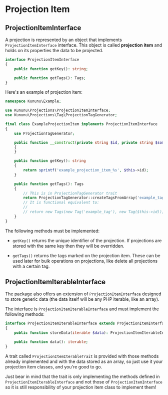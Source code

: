 # Projection Item

## ProjectionItemInterface

A projection is represented by an object that implements `ProjectionItemInterface` interface. This object is called **projection item** and holds on its properties the data to be projected.

```php
interface ProjectionItemInterface
{
    public function getKey(): string;

    public function getTags(): Tags;
}
```

Here's an example of projection item:

```php
namespace Kununu\Example;

use Kununu\Projections\ProjectionItemInterface;
use Kununu\Projections\Tag\ProjectionTagGenerator;

final class ExampleProjectionItem implements ProjectionItemInterface
{
    use ProjectionTagGenerator;

    public function __construct(private string $id, private string $someValue)
    {
    }

    public function getKey(): string
    {
        return sprintf('example_projection_item_%s', $this->id);
    }

    public function getTags(): Tags
    {
        // This is in ProjectionTagGenerator trait
        return ProjectionTagGenerator::createTagsFromArray('example_tag', $this->id);
        // It is functional equivalent to:
        //
        // return new Tags(new Tag('example_tag'), new Tag($this->id));
    }
}
```

The following methods must be implemented:

* `getKey()` returns the unique identifier of the projection. If projections are stored with the same key then they will be overridden.

* `getTags()` returns the tags marked on the projection item. These can be used later for bulk operations on projections, like delete all projections with a certain tag.

## ProjectionItemIterableInterface

The package also offers an extension of `ProjectionItemInterface` designed to store generic data (the data itself will be any PHP iterable, like an array).

The interface is `ProjectionItemIterableInterface` and must implement the following methods:

```php
interface ProjectionItemIterableInterface extends ProjectionItemInterface
{
    public function storeData(iterable $data): ProjectionItemIterableInterface;

    public function data(): iterable;
}
```

A trait called `ProjectionItemIterableTrait` is provided with those methods already implemented and with the data stored as an array, so just use it your projection item classes, and you're good to go.

Just bear in mind that the trait is only implementing the methods defined in `ProjectionItemIterableInterface` and not those of `ProjectionItemInterface` so it is still responsibility of your projection item class to implement them!
